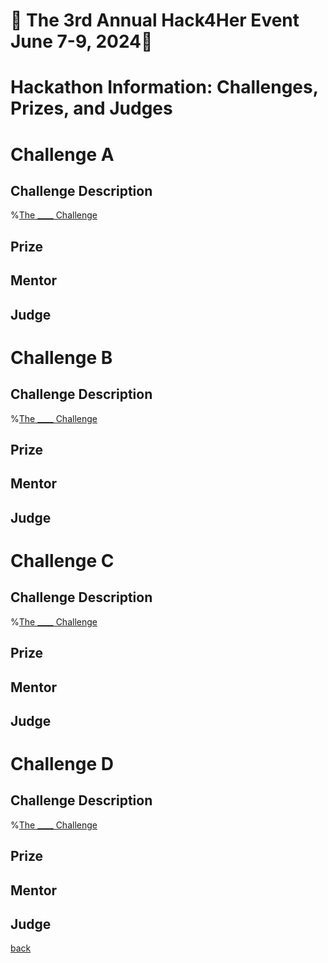 # 🌟 The 3rd Annual Hack4Her Event June 7-9, 2024🌟

# Hackathon Information: Challenges, Prizes, and Judges

# Challenge A

## Challenge Description
%[The ____ Challenge](./challenge_A.html)

## Prize

## Mentor 

## Judge

# Challenge B

## Challenge Description
%[The ____ Challenge](./challenge_B.html)

## Prize

## Mentor 

## Judge

# Challenge C

## Challenge Description
%[The ____ Challenge](./challenge_C.html)

## Prize

## Mentor 

## Judge

# Challenge D

## Challenge Description
%[The ____ Challenge](./challenge_D.html)

## Prize

## Mentor 
## Judge


[back](./)

